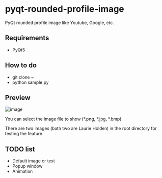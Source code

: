 # pyqt-rounded-profile-image
PyQt rounded profile image like Youtube, Google, etc.

## Requirements
* PyQt5

## How to do
* git clone ~
* python sample.py

## Preview

![image](https://user-images.githubusercontent.com/55078043/215319608-4c0e95dd-06f8-400d-8d51-ed516a49fe88.png)

You can select the image file to show (*.png, *.jpg, *.bmp)

There are two images (both two are Laurie Holden) in the root directory for testing the feature.

## TODO list
* Default image or text
* Popup window
* Animation
